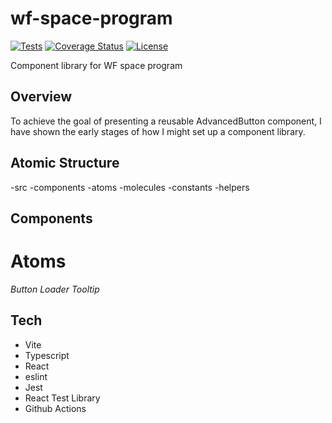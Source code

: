 # wf-space-program

[![Tests](https://github.com/lancerael/wf-space-program/workflows/Tests/badge.svg?branch=main)](https://github.com/lancerael/wf-space-program/actions?query=workflow%3A%22Tests%22)
[![Coverage Status](https://coveralls.io/repos/github/lancerael/wf-space-program/badge.svg?branch=main)](https://coveralls.io/github/lancerael/wf-space-program?branch=main)
[![License](https://badgen.net/github/license/lancerael/wf-space-program)](https://github.com/lancerael/wf-space-program/blob/master/LICENSE)

Component library for WF space program

## Overview

To achieve the goal of presenting a reusable AdvancedButton component, I have shown the early stages of how I might set up a component library.

## Atomic Structure

  -src
    -components
      -atoms
      -molecules
    -constants
    -helpers

## Components

# Atoms

*Button*
*Loader*
*Tooltip*

## Tech

* Vite
* Typescript
* React
* eslint
* Jest
* React Test Library
* Github Actions